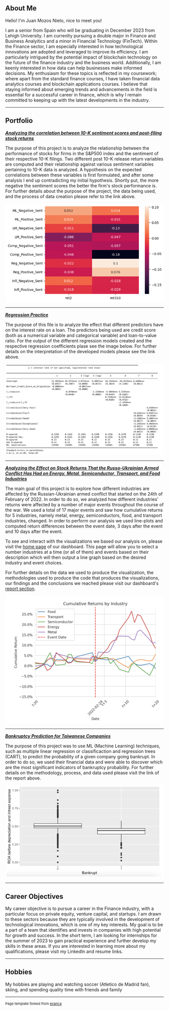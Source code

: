 ## About Me 

Hello! I'm Juan Mozos Nieto, nice to meet you!

I am a senior from Spain who will be graduating in December 2023 from Lehigh University. I am currenlty pursuing a double major in Finance and Business Analyitics and a minor in Financial Technology (FinTech). Within the Finance sector, I am especially interested in how technological innovations are adopted and leveraged to improve its efficiency. I am particularly intrigued by the potential impact of blockchain technology on the future of the finance industry and the business world. Additionally, I am keenly interested in how data can help businesses make informed decisions. My enthusiasm for these topics is reflected in my coursework; where apart from the standard finance courses, I have taken financial data analytics courses and blockchain applications courses. I believe that staying informed about emerging trends and advancements in the field is essential for a successful career in finance, which is why I remain committed to keeping up with the latest developments in the industry.   

<!-- Upload your own photo and change the path -->

---

## Portfolio

<!-- You can link to other websites, PDFs in this repo, and other pages in this repo -->

_**[Analyzing the correlation between 10-K sentiment scores and post-filing stock returns](report/report.md)**_

The purpose of this project is to analyze the relationship between the performance of stocks for firms in the S&P500 index and the sentiment of their respective 10-K filings. Two different post 10-K release return variables are computed and their relationship against various sentiment variables pertaining to 10-K data is analyzed. A hypothesis on the expected correlations between these variables is first formulated, and after some analysis I end up contradicting my initial hypothesis. Shortly put, the more negative the sentiment scores the better the firm's stock performance is. For further details about the purpose of the project, the data being used, and the process of data creation please refer to the link above.

<img src="report/output_17_1.png?raw=true"/>

---

_**[Regression Practice](Regression_interpretation.md)**_

The purpose of this file is to analyze the effect that different predictors have on the interest rate on a loan. The predictors being used are credit score (both as a numerical variable and categorical variable) and loan-to-value ratio. For the output of the different regression models created and the respective regression coefficients plase see the image below. For further details on the interpretation of the developed models please see the link above. 

<img src="images/reg_output.png?raw=true"/>

---

_**[Analyzing the Effect on Stock Returns That the Russo-Ukrainian Armed Conflict Has Had on Energy, Metal, Semiconductor, Transport, and Food Industries](https://russiaukrainewarindustryreturns.streamlit.app)**_

The main goal of this project is to explore how different industries are affected by the Russian-Ukrainian armed conflict that started on the 24th of February of 2022. In order to do so, we analyzed how different industries' returns were affected by a number of major events throughout the course of the war. We used a total of 17 major events and saw how cumulative returns for 5 industries, namely metal, energy, semiconductors, food, and transport industries, changed. In order to perform our analysis we used line-plots and computed return differences between the event date, 3 days after the event and 10 days after the event.

To see and interact with the visualizations we based our analysis on, please visit the [home page](https://russiaukrainewarindustryreturns.streamlit.app) of our dashboard. This page will allow you to select a number industries at a time (or all of them) and events based on their description which will then output a line graph based on the desired industry and event choices.

For further details on the data we used to produce the visualization, the methodologies used to produce the code that produces the visualizations, our findings and the conclusions we reached please visit our dashboard's [report section](https://russiaukrainewarindustryreturns.streamlit.app). 

<img src="images/dashviz.png?raw=true"/>

---

_**[Bankruptcy Prediction for Taiwanese Companies](/pdf/BUAN352_Project_Report.pdf)**_

The purpose of this project was to use ML (Machine Learning) techniques, such as multiple linear regression or classificaction and regression trees (CART),  to predict the probability of a given company going bankrupt. In order to do so, we used their financial data and were able to discover which are the most significant indicators of bankruptcy probability. For further details on the methodology, process, and data used please visit the link of the report above.

<img src="images/test.png?raw=true"/>

---

## Career Objectives

My career objective is to pursue a career in the Finance industry, with a particular focus on private equity, venture capital, and startups. I am drawn to these sectors because they are typically involved in the development of technological innovations, which is one of my key interests. My goal is to be a part of a team that identifies and invests in companies with high potential for growth and success. In the short term, I am looking for internships for the summer of 2023 to gain practical experience and further develop my skills in these areas. If you are interested in learning more about my qualifications, please visit my LinkedIn and resume links.

---

## Hobbies

My hobbies are playing and watching soccer (Atletico de Madrid fan), skiing, and spending quality time with friends and family

---
<p style="font-size:11px">Page template forked from <a href="https://github.com/evanca/quick-portfolio">evanca</a></p>
<!-- Remove above link if you don't want to attibute -->
